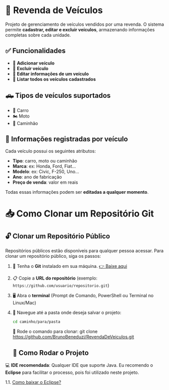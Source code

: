 # 🚗 Revenda de Veículos

Projeto de gerenciamento de veículos vendidos por uma revenda. O sistema permite **cadastrar, editar e excluir veículos**, armazenando informações completas sobre cada unidade.

## ✅ Funcionalidades

- 🔹 **Adicionar veículo**  
- 🔹 **Excluir veículo**  
- 🔹 **Editar informações de um veículo**  
- 🔹 **Listar todos os veículos cadastrados**

## 🛻 Tipos de veículos suportados

- 🚗 Carro  
- 🏍️ Moto  
- 🚛 Caminhão

## 📄 Informações registradas por veículo

Cada veículo possui os seguintes atributos:

- **Tipo**: carro, moto ou caminhão  
- **Marca**: ex: Honda, Ford, Fiat...  
- **Modelo**: ex: Civic, F-250, Uno...  
- **Ano**: ano de fabricação  
- **Preço de venda**: valor em reais

Todas essas informações podem ser **editadas a qualquer momento**.

# 📥 Como Clonar um Repositório Git

## 🔓 Clonar um Repositório Público

Repositórios públicos estão disponíveis para qualquer pessoa acessar. Para clonar um repositório público, siga os passos:

1. 💾 Tenha o **Git** instalado em sua máquina. [👉 Baixe aqui](https://git-scm.com/downloads)
2. 📋 Copie a **URL do repositório** (exemplo: `https://github.com/usuario/repositorio.git`)
3. 🖥️ Abra o **terminal** (Prompt de Comando, PowerShell ou Terminal no Linux/Mac)
4. 📁 Navegue até a pasta onde deseja salvar o projeto:  
   ```bash
   cd caminho/para/pasta
   ```
   🧩 Rode o comando para clonar: git clone https://github.com/BrunoBeneduzi/RevendaDeVeiculos.git

   ## 🔧 Como Rodar o Projeto

💻 **IDE recomendada**: Qualquer IDE que suporte Java. Eu recomendo o **Eclipse** para facilitar o processo, pois foi utilizado neste projeto.

   1.1. [Como baixar o Eclipse?](https://www.youtube.com/watch?v=KWGIaWh71q4)
